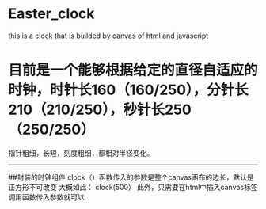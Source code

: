 # Easter_clock
this is a clock that is builded by canvas of html and javascript

# 目前是一个能够根据给定的直径自适应的时钟，时针长160（160/250），分针长210（210/250），秒针长250（250/250）
指针粗细，长短，刻度粗细，都相对半径变化。

----------

##封装的时钟组件
clock（）函数传入的参数是整个canvas画布的边长，默认是正方形不可改变
大概如此：
clock(500）
此外，只需要在html中插入canvas标签调用函数传入参数就可以